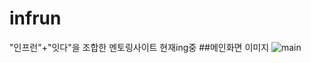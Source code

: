 # infrun
"인프런"+"잇다"을 조합한 멘토링사이트 현재ing중
##메인화면 이미지
![main](https://user-images.githubusercontent.com/79193811/180005895-2159f306-e45d-408f-9688-007984902cdf.PNG)


